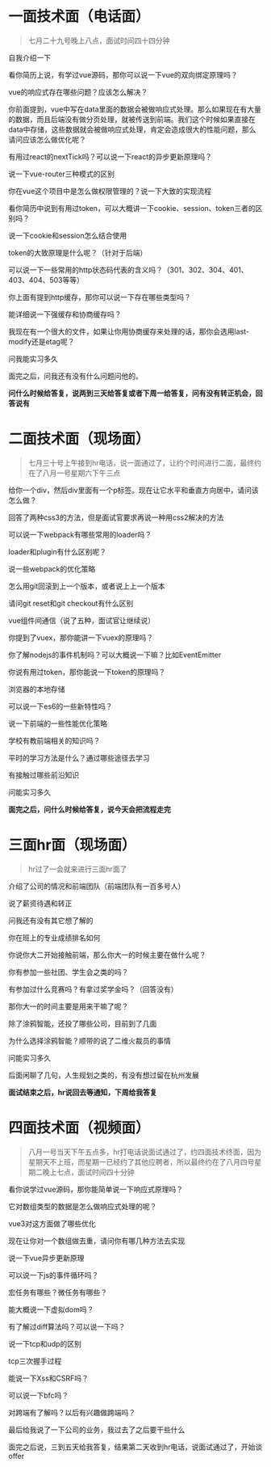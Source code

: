 # 一面技术面（电话面）

> 七月二十九号晚上八点，面试时间四十四分钟

自我介绍一下

看你简历上说，有学过vue源码，那你可以说一下vue的双向绑定原理吗？

vue的响应式存在哪些问题？应该怎么解决？

你前面提到，vue中写在data里面的数据会被做响应式处理。那么如果现在有大量的数据，而且后端没有做分页处理，就被传送到前端。我们这个时候如果直接在data中存储，这些数据就会被做响应式处理，肯定会造成很大的性能问题，那么请问应该怎么做优化呢？

有用过react的nextTick吗？可以说一下react的异步更新原理吗？

说一下vue-router三种模式的区别

你在vue这个项目中是怎么做权限管理的？说一下大致的实现流程

看你简历中说到有用过token，可以大概讲一下cookie、session、token三者的区别吗？

说一下cookie和session怎么结合使用

token的大致原理是什么呢？（针对于后端）

可以说一下一些常用的http状态码代表的含义吗？（301、302、304、401、403、404、503等等）

你上面有提到http缓存，那你可以说一下存在哪些类型吗？

能详细说一下强缓存和协商缓存吗？

我现在有一个很大的文件，如果让你用协商缓存来处理的话，那你会选用last-modify还是etag呢？

问我能实习多久

面完之后，问我还有没有什么问题问他的。

**问什么时候给答复，说两到三天给答复或者下周一给答复，问有没有转正机会，回答说有**

# 二面技术面（现场面）

> 七月三十号上午接到hr电话，说一面通过了，让约个时间进行二面，最终约在了八月一号星期六下午三点

给你一个div，然后div里面有一个p标签。现在让它水平和垂直方向居中，请问该怎么做？

回答了两种css3的方法，但是面试官要求再说一种用css2解决的方法

可以说一下webpack有哪些常用的loader吗？

loader和plugin有什么区别呢？

说一些webpack的优化策略

怎么用git回滚到上一个版本，或者说上上一个版本

请问git reset和git checkout有什么区别

vue组件间通信（说了五种，面试官让继续说）

你提到了vuex，那你能讲一下vuex的原理吗？

你了解nodejs的事件机制吗？可以大概说一下嘛？比如EventEmitter

你说有用过token，那你能说一下token的原理吗？

浏览器的本地存储

可以说一下es6的一些新特性吗？

说一下前端的一些性能优化策略

学校有教前端相关的知识吗？

平时的学习方法是什么？通过哪些途径去学习

有接触过哪些前沿知识

问能实习多久

**面完之后，问什么时候给答复，说今天会把流程走完**

# 三面hr面（现场面）

> hr过了一会就来进行三面hr面了

介绍了公司的情况和前端团队（前端团队有一百多号人）

说了薪资待遇和转正

问我还有没有其它想了解的

你在班上的专业成绩排名如何

你说你大二开始接触前端，那么你大一的时候主要在做什么呢？

你有参加一些社团、学生会之类的吗？

有参加过什么竞赛吗？有拿过奖学金吗？（回答没有）

那你大一的时间主要是用来干嘛了呢？

除了涂鸦智能，还投了哪些公司，目前到了几面

为什么选择涂鸦智能？顺带的说了二维火裁员的事情

问能实习多久

后面闲聊了几句，人生规划之类的，有没有想过留在杭州发展

**面试结束之后，hr说回去等通知，下周给我答复**

# 四面技术面（视频面）

> 八月一号当天下午五点多，hr打电话说面试通过了，约四面技术终面，因为星期天不上班，而星期一已经约了其他应聘者，所以最终约在了八月四号星期二晚上七点，面试时间四十分钟

看你说学过vue源码，那你能简单说一下响应式原理吗？

它对数组类型的数据是怎么做响应式处理的呢？

vue3对这方面做了哪些优化

现在让你对一个数组做去重，请问你有哪几种方法去实现

说一下vue异步更新原理

可以说一下js的事件循环吗？

宏任务有哪些？微任务有哪些？

能大概说一下虚拟dom吗？

有了解过diff算法吗？可以说一下吗？

说一下tcp和udp的区别

tcp三次握手过程

能说一下Xss和CSRF吗？

可以说一下bfc吗？

对跨端有了解吗？以后有兴趣做跨端吗？

最后给我说了一下公司的业务，我过去了之后要干些什么

面完之后说，三到五天给我答复，结果第二天收到hr电话，说面试通过了，开始谈offer

